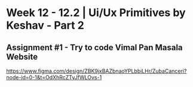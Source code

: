 # **Week 12 - 12.2 | Ui/Ux Primitives by Keshav - Part 2**


## Assignment #1 - Try to code Vimal Pan Masala Website
https://www.figma.com/design/ZBK9jxBAZbnaoYPLbbiLHr/ZubaCanceri?node-id=0-1&t=OdXhRcZTyJfWLOvs-1